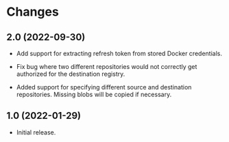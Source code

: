 Changes
=======

2.0 (2022-09-30)
----------------

- Add support for extracting refresh token from stored Docker
  credentials.

- Fix bug where two different repositories would not correctly get
  authorized for the destination registry.

- Added support for specifying different source and destination
  repositories. Missing blobs will be copied if necessary.


1.0 (2022-01-29)
----------------

- Initial release.
